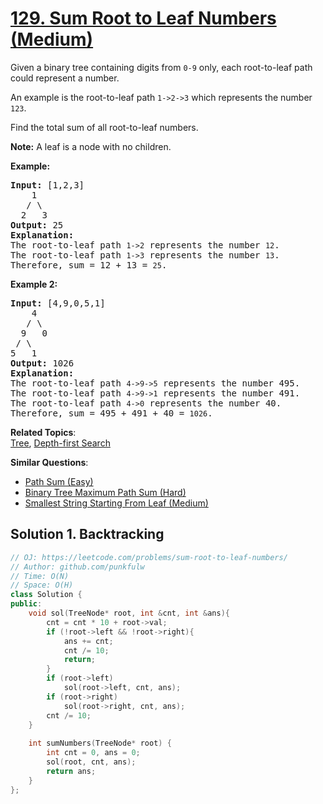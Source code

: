 # [129. Sum Root to Leaf Numbers (Medium)](https://leetcode.com/problems/sum-root-to-leaf-numbers/)

<p>Given a binary tree containing digits from <code>0-9</code> only, each root-to-leaf path could represent a number.</p>

<p>An example is the root-to-leaf path <code>1-&gt;2-&gt;3</code> which represents the number <code>123</code>.</p>

<p>Find the total sum of all root-to-leaf numbers.</p>

<p><strong>Note:</strong>&nbsp;A leaf is a node with no children.</p>

<p><strong>Example:</strong></p>

<pre><strong>Input:</strong> [1,2,3]
    1
   / \
  2   3
<strong>Output:</strong> 25
<strong>Explanation:</strong>
The root-to-leaf path <code>1-&gt;2</code> represents the number <code>12</code>.
The root-to-leaf path <code>1-&gt;3</code> represents the number <code>13</code>.
Therefore, sum = 12 + 13 = <code>25</code>.</pre>

<p><strong>Example 2:</strong></p>

<pre><strong>Input:</strong> [4,9,0,5,1]
    4
   / \
  9   0
&nbsp;/ \
5   1
<strong>Output:</strong> 1026
<strong>Explanation:</strong>
The root-to-leaf path <code>4-&gt;9-&gt;5</code> represents the number 495.
The root-to-leaf path <code>4-&gt;9-&gt;1</code> represents the number 491.
The root-to-leaf path <code>4-&gt;0</code> represents the number 40.
Therefore, sum = 495 + 491 + 40 = <code>1026</code>.</pre>


**Related Topics**:  
[Tree](https://leetcode.com/tag/tree/), [Depth-first Search](https://leetcode.com/tag/depth-first-search/)

**Similar Questions**:
* [Path Sum (Easy)](https://leetcode.com/problems/path-sum/)
* [Binary Tree Maximum Path Sum (Hard)](https://leetcode.com/problems/binary-tree-maximum-path-sum/)
* [Smallest String Starting From Leaf (Medium)](https://leetcode.com/problems/smallest-string-starting-from-leaf/)

## Solution 1. Backtracking

```cpp
// OJ: https://leetcode.com/problems/sum-root-to-leaf-numbers/
// Author: github.com/punkfulw
// Time: O(N)
// Space: O(H)
class Solution {
public:
    void sol(TreeNode* root, int &cnt, int &ans){
        cnt = cnt * 10 + root->val;
        if (!root->left && !root->right){
            ans += cnt;
            cnt /= 10;
            return;
        }
        if (root->left)
            sol(root->left, cnt, ans);
        if (root->right)
            sol(root->right, cnt, ans);
        cnt /= 10;
    }
    
    int sumNumbers(TreeNode* root) { 
        int cnt = 0, ans = 0;
        sol(root, cnt, ans);
        return ans;
    }
};
```
